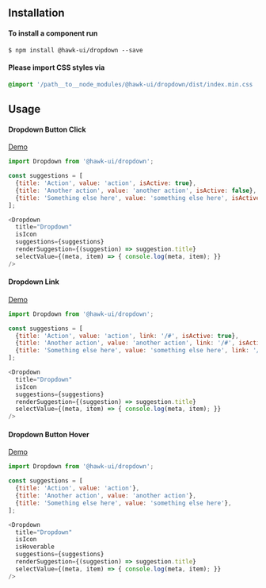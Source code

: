 ## Installation


#### To install a component run
`$ npm install @hawk-ui/dropdown --save`


#### Please import CSS styles via
```scss noeditor
@import '/path__to__node_modules/@hawk-ui/dropdown/dist/index.min.css
```


## Usage


#### Dropdown Button Click
[Demo](https://hawk.oncrypt.co/#!/Dropdown/1)
```js static
import Dropdown from '@hawk-ui/dropdown';
```
```js
const suggestions = [
  {title: 'Action', value: 'action', isActive: true},
  {title: 'Another action', value: 'another action', isActive: false},
  {title: 'Something else here', value: 'something else here', isActive: true},
];

<Dropdown
  title="Dropdown"
  isIcon
  suggestions={suggestions}
  renderSuggestion={(suggestion) => suggestion.title}
  selectValue={(meta, item) => { console.log(meta, item); }}
/>
```


#### Dropdown Link
[Demo](https://hawk.oncrypt.co/#!/Dropdown/3)
```js static
import Dropdown from '@hawk-ui/dropdown';
```
```js
const suggestions = [
  {title: 'Action', value: 'action', link: '/#', isActive: true},
  {title: 'Another action', value: 'another action', link: '/#', isActive: false},
  {title: 'Something else here', value: 'something else here', link: '/#', isActive: true},
];

<Dropdown
  title="Dropdown"
  isIcon
  suggestions={suggestions}
  renderSuggestion={(suggestion) => suggestion.title}
  selectValue={(meta, item) => { console.log(meta, item); }}
/>
```


#### Dropdown Button Hover
[Demo](https://hawk.oncrypt.co/#!/Dropdown/3)
```js static
import Dropdown from '@hawk-ui/dropdown';
```
```js
const suggestions = [
  {title: 'Action', value: 'action'},
  {title: 'Another action', value: 'another action'},
  {title: 'Something else here', value: 'something else here'},
];

<Dropdown
  title="Dropdown"
  isIcon
  isHoverable
  suggestions={suggestions}
  renderSuggestion={(suggestion) => suggestion.title}
  selectValue={(meta, item) => { console.log(meta, item); }}
/>
```